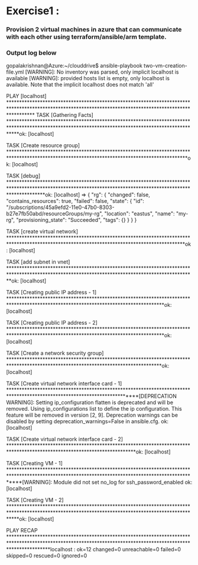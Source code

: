 # Exercise1 :  
### Provision 2 virtual machines in azure that can communicate with each other using terraform/ansible/arm template.  
### Output log below  
gopalakrishnan@Azure:~/clouddrive$ ansible-playbook two-vm-creation-file.yml
[WARNING]: No inventory was parsed, only implicit localhost is available
[WARNING]: provided hosts list is empty, only localhost is available. Note that the implicit localhost does not match 'all'

PLAY [localhost] *********************************************************************************************************************************************************
TASK [Gathering Facts] ***************************************************************************************************************************************************ok: [localhost]

TASK [Create resource group] *********************************************************************************************************************************************ok: [localhost]

TASK [debug] *************************************************************************************************************************************************************ok: [localhost] => {
    "rg": {
        "changed": false,
        "contains_resources": true,
        "failed": false,
        "state": {
            "id": "/subscriptions/45a9efd2-11e0-47b0-8303-b27e7fb50abd/resourceGroups/my-rg",
            "location": "eastus",
            "name": "my-rg",
            "provisioning_state": "Succeeded",
            "tags": {}
        }
    }
}

TASK [create virtual network] ********************************************************************************************************************************************ok: [localhost]

TASK [add subnet in vnet] ************************************************************************************************************************************************ok: [localhost]

TASK [Creating public IP address - 1] ************************************************************************************************************************************ok: [localhost]

TASK [Creating public IP address - 2] ************************************************************************************************************************************ok: [localhost]

TASK [Create a network security group] ***********************************************************************************************************************************ok: [localhost]

TASK [Create virtual network interface card - 1] *************************************************************************************************************************[DEPRECATION WARNING]: Setting ip_configuration flatten is deprecated and will be removed. Using ip_configurations list to define the ip configuration. This feature will
 be removed in version [2, 9]. Deprecation warnings can be disabled by setting deprecation_warnings=False in ansible.cfg.
ok: [localhost]

TASK [Create virtual network interface card - 2] *************************************************************************************************************************ok: [localhost]

TASK [Creating VM - 1] ***************************************************************************************************************************************************[WARNING]: Module did not set no_log for ssh_password_enabled
ok: [localhost]

TASK [Creating VM - 2] ***************************************************************************************************************************************************ok: [localhost]

PLAY RECAP ***************************************************************************************************************************************************************localhost                  : ok=12   changed=0    unreachable=0    failed=0    skipped=0    rescued=0    ignored=0
